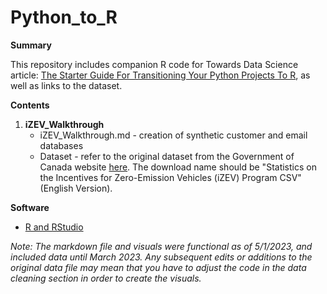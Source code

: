 # Python_to_R

**Summary** 

This repository includes companion R code for Towards Data Science article: [The Starter Guide For Transitioning Your Python Projects To R](https://medium.com/p/8de4122b04ad#e425-627dac634937), as well as links to the dataset.

**Contents** 

1. **iZEV_Walkthrough**
   - iZEV_Walkthrough.md - creation of synthetic customer and email databases 
   - Dataset - refer to the original dataset from the Government of Canada website [here](https://open.canada.ca/data/en/dataset/42986a95-be23-436e-af15-7c6bf292a2e1). The download name should be "Statistics on the Incentives for Zero-Emission Vehicles (iZEV) Program CSV" (English Version). 


**Software**
- [R and RStudio](https://cran.r-project.org/)

*Note: The markdown file and visuals were functional as of 5/1/2023, and included data until March 2023. Any subsequent edits or additions to the original data file may mean that you have to adjust the code in the data cleaning section in order to create the visuals.*
